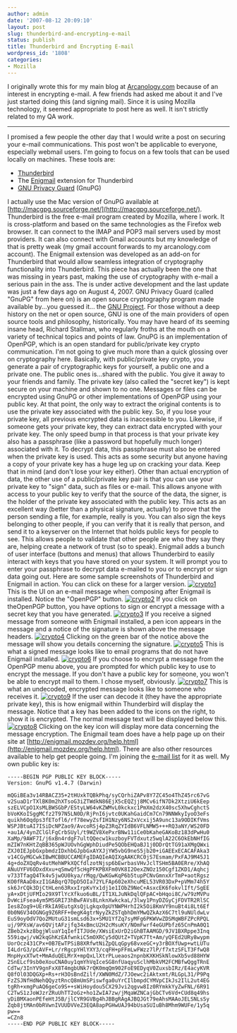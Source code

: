 ```yaml
---
author: admin
date: '2007-08-12 20:09:10'
layout: post
slug: thunderbird-and-encrypting-e-mail
status: publish
title: Thunderbird and Encrypting E-mail
wordpress_id: '1808'
categories:
- Mozilla
---
```


I originally wrote this for my main blog at
[Arcanology.com](http://www.arcanology.com) because of an interest in
encrypting e-mail. A few friends had asked me about it and I've just
started doing this (and signing mail). Since it is using Mozilla
technology, it seemed appropriate to post here as well. It isn't
strictly related to my QA work.

* * * * *

I promised a few people the other day that I would write a post on
securing your e-mail communications. This post won't be applicable to
everyone, especially webmail users. I'm going to focus on a few tools
that can be used locally on machines. These tools are:

-   [Thunderbird](http://www.mozilla.com/en-US/thunderbird/)
-   The [Enigmail](http://enigmail.mozdev.org/index.html) extension for
    Thunderbird
-   [GNU Privacy Guard](http://www.gnupg.org/) (GnuPG)

I actually use the Mac version of GnuPG available at
[http://macgpg.sourceforge.net/](http://macgpg.sourceforge.net/).
Thunderbird is the free e-mail program created by Mozilla, where I work.
It is cross-platform and based on the same technologies as the Firefox
web browser. It can connect to the IMAP and POP3 mail servers used by
most providers. It can also connect with Gmail accounts but my knowledge
of that is pretty weak (my gmail account forwards to my arcanology.com
account). The Enigmail extension was developed as an add-on for
Thunderbird that would allow seamless integration of cryptography
functionality into Thunderbird. This piece has actually been the one
that was missing in years past, making the use of cryptography with
e-mail a serious pain in the ass. The is under active development and
the last update was just a few days ago on August 4, 2007. GNU Privacy
Guard (called "GnuPG" from here on) is an open source cryptography
program made available by...you guessed it... the [GNU
Project](http://www.gnu.org/). For those without a deep history on the
net or open source, GNU is one of the main providers of open source
tools and philosophy, historically. You may have heard of its seeming
insane head, Richard Stallman, who regularly froths at the mouth on a
variety of technical topics and points of law. GnuPG is an
implementation of OpenPGP, which is an open standard for public/private
key crypto communication. I'm not going to give much more than a quick
glossing over on cryptography here. Basically, with public/private key
crypto, you generate a pair of cryptographic keys for yourself, a public
one and a private one. The public ones is...shared with the public. You
give it away to your friends and family. The private key (also called
the "secret key") is kept secure on your machine and shown to no one.
Messages or files can be encrypted using GnuPG or other implementations
of OpenPGP using your public key. At that point, the only way to extract
the original contents is to use the private key associated with the
public key. So, if you lose your private key, all previous encrypted
data is inaccessible to you. Likewise, if someone gets your private key,
they can extract data encrypted with your private key. The only speed
bump in that process is that your private key also has a passphrase
(like a password but hopefully much longer) associated with it. To
decrypt data, this passphrase must also be entered when the private key
is used. This acts as some security but anyone having a copy of your
private key has a huge leg up on cracking your data. Keep that in mind
(and don't lose your key either). Other than actual encryption of data,
the other use of a public/private key pair is that you can use your
private key to "sign" data, such as files or e-mail. This allows anyone
with access to your public key to verify that the source of the data,
the signer, is the holder of the private key associated with the public
key. This acts as an excellent way (better than a physical signature,
actually) to prove that the person sending a file, for example, really
is you. You can also sign the keys belonging to other people, if you can
verify that it is really that person, and send it to a keyserver on the
Internet that holds public keys for people to see. This allows people to
validate that other people are who they say they are, helping create a
network of trust (so to speak). Enigmail adds a bunch of user interface
(buttons and menus) that allows Thunderbird to easily interact with keys
that you have stored on your system. It will prompt you to enter your
passphrase to decrypt data e-mailed to you or to encrypt or sign data
going out. Here are some sample screenshots of Thunderbird and Enigmail
in action. You can click on these for a larger version.
[![crypto1](http://farm2.static.flickr.com/1359/1065063546_c9c487238f.jpg)](http://www.flickr.com/photos/albill/1065063546/ "Photo Sharing")
This is the UI on an e-mail message when composing after Enigmail is
installed. Notice the "OpenPGP" button.
[![crypto2](http://farm2.static.flickr.com/1422/1064201457_366d2261be.jpg)](http://www.flickr.com/photos/albill/1064201457/ "Photo Sharing")
If you click on theOpenPGP button, you have options to sign or encrypt a
message with a secret key that you have generated.
[![crypto3](http://farm2.static.flickr.com/1091/1065063990_742e7657a6.jpg)](http://www.flickr.com/photos/albill/1065063990/ "Photo Sharing")
If you receive a signed message from someone with Enigmail installed, a
pen icon appears in the message and a notice of the signature is shown
above the message headers.
[![crypto4](http://farm2.static.flickr.com/1279/1065063756_c4dc8f113b.jpg)](http://www.flickr.com/photos/albill/1065063756/ "Photo Sharing")
Clicking on the green bar of the notice above the message will show you
details concerning the signature.
[![crypto5](http://farm2.static.flickr.com/1371/1065063404_ef954d10f5_o.png)](http://www.flickr.com/photos/albill/1065063404/ "Photo Sharing")
This is what a signed message looks like to email programs that do not
have Enigmail installed.
[![crypto6](http://farm2.static.flickr.com/1153/1064200751_a86beb66e7.jpg)](http://www.flickr.com/photos/albill/1064200751/ "Photo Sharing")
If you choose to encrypt a message from the OpenPGP menu above, you are
prompted for which public key to use to encrypt the message. If you
don't have a public key for someone, you won't be able to encrypt mail
to them. I chose myself, obviously.
[![crypto7](http://farm2.static.flickr.com/1049/1065064104_ff306b2585.jpg)](http://www.flickr.com/photos/albill/1065064104/ "Photo Sharing")
This is what an undecoded, encrypted message looks like to someone who
receives it.
[![crypto9](http://farm2.static.flickr.com/1185/1064200855_4cb36ca8d9.jpg)](http://www.flickr.com/photos/albill/1064200855/ "Photo Sharing")
If the user can decode it (they have the appropriate private key), this
is how enigmail within Thunderbird will display the message. Notice that
a key has been added to the icons on the right, to show it is encrypted.
The normal message text will be displayed below this.
[![crypto8](http://farm2.static.flickr.com/1019/1064201789_f63466d905.jpg)](http://www.flickr.com/photos/albill/1064201789/ "Photo Sharing")
Clicking on the key icon will display more data concerning the message
encryption. The Enigmail team does have a help page up on their site at
[http://enigmail.mozdev.org/help.html](http://enigmail.mozdev.org/help.html).
There are also other resources available to help get people going. I'm
joining the [e-mail
list](http://www.mozdev.org/mailman/listinfo/enigmail/) for it as well.
My own public key is:

    -----BEGIN PGP PUBLIC KEY BLOCK-----
    Version: GnuPG v1.4.7 (Darwin)

    mQGiBEa3v14RBACZ35+2tHUxkTQBkPhq/syCQrhiZAPv8Y7ZC45o4ThZ45rc67vG
    v2SuaD1rTXlBK0m2hXTsoG3iZTWdkN86EjX5cEQZjj8MCv6ifN7Dk2XtziU6kEep
    szELVCpO1XsMLBWSGbP/EStyLW64vKZWMvL0kckxc1PmXm2dzX40sc5XhwCghctS
    bVoKKoISggMCfz2T97N5LN0D/RjPnI6jvtc0UKahGaidCm7Cn79NNWkyIyoO3eFs
    quikh6Oqdps3fETofl6/rf78ewyZsfIH1Nzy6NS2xVcxij5A9unc13a9ODIKfVms
    WSPJBtuAI7ISiDcNPZao9/AvcoRSj4pZ3RqZYIdB6VFLNMW5+++RQ3aNY/WS20FD
    +au1A/4ynZClGlFgCrbSUyl/t9WZV8XePxrBNw11iCe0bKaheGAKoBz183dPwHu0
    XaMp/9AWF7I/j6xBn4rdgF7ultQQecw1kuzboyFVTdxutz5wqlA22C6OkEbNHfIG
    mZIW7nKHtZqBB365pWJUOvhGgWphDiudPe5QObEHQaBJ1j0DDrQtTG91aXMgQWxi
    ZXJ0IEJpbGxpbmdzIDxhbGJpbGxAYXJjYW5vbG9neS5jb20+iGAEExECACAFAka3
    v14CGyMGCwkIBwMCBBUCCAMEFgIDAQIeAQIXgAAKCRC0jS7Esmam/PxFAJ9M45J1
    4g+doZXQqRv4utMehWPkXQCfdlzotNjsp6bEwrbasVHvJclTSHm5BA0ERre/XhAQ
    ANuUYFV6ODxdXxu+qSmwQf5cHgPFKPBXFm0VK8I2OexZNOz150Cgf1ZKD1/Aqhcj
    v733TfagQ4Tk4v5jwOU0kya/rMqg/QwKGwKqP6b5tupPCNvGmnxXrTmP+aotRgsz
    KO0fRAaD8xzI1GABqrQ7DpD5OIa72YLFAp602eXhcuMEL53VR03DxP+pVMm74h5Y
    sk6JrCQk3DjCtHLen63RxxIrpKvYx1dj1e1IObZ9NeC+AsxcEK6fokvlIft/SgEE
    yA+xDtjUFMIo29X9TlYcXfkuo6uBL/IT1XLJuNkDqlQFpAC+bHqoi8C/w79zMVPu
    DvWciFsea4ym5MSGRI73hBwFAVs8LnknXwkckaL/3lwy1PnyDZGyCjFDVTR2RlSC
    Ies8Zog9+UErRkIA9EutgXsQjLgkqx0pUYNWPHrhI2k5Oi8KmVY9nuBt4i8Lt6Ef
    0b0N6V34OGNGg9Z6RFF+0egK4gtrNyyZkZSTqbhDmYMwQZkAzX6C7tl9uNUldwLv
    EuS9oyOdV7Qo2MUtuG31smLsd63x+SMU1YfZq7syMFg6PKWVwZDSMqWBFZPcRPQL
    uj/9PXsW/av6QVjtAFzjfq34xBmcU2H2cMsuKY/NOmFwrf4eGUPbfz65CnPmA0Q1
    ZBeb2xkz8bgjWluaY1qIefITJUde/XWsiExUrD2iGhBTAAMGD/9JV1BXRppe3Inq
    559iqwj/vW2kqGhKzEAfwnkiC5mOXRCy5dQUtZ+TVpK7Tt+Am/yQFEd2URy8wypm
    UorOcz431CPx+0B7EwTPSiB8XRfwtNiZpQLqGpy68vxeGC+y3rBOXfUwp+wtLUTu
    I4LdrG3/pCAVF+Lr/rRgcpYHlYXY3/cqFH+pFFmLwFWzz7lP/f7xtzSFLT3FfwQ8
    MnpHyxXTwt+MmAduQELMrX+mpQxLlXtrPLueaos2npnbKXKHSkNlowXb5vd88HYW
    2SnELcf9sb0eXouCNA0uy1qmYhVqIceSG8nfUaqyuSclhMbkVM2FCMBfwQggTRnE
    CdTw/3InYV9gnFxX8T4mgbUNk7rQK0mqQm902FoE9EDyqV0ZuxsbIRz/E4acyKVR
    Q8fOl03DQGXp+Rs+rH3OsBndZilf/XWN0MdZ/7JOewc2iAktxmt/RLGpL31/P9Pq
    FzZSJNfHdNehQQyztRncQ8mUmSPiswfga0uYrCIlbmpdCYMVpCIkJs2IlL2ut4EG
    tgRh+xmgPuAQ6geCo9S++sWiHoydou5CX29Jvi2qgvw8Iz0RYmkkYyZwFNL/6R91
    C2TwS1zJoWJzrZRuUhTT2oGz+ho1ZwIA7zw/jMqaWZNCajGbCTv6Vd+CUd8q49hs
    yDiBMXaonPEfeHtJ5B/jlCYR9GVBg4hJBBgRAgAJBQJGt79eAhsMAAoJELSNLsSy
    Zqb8jtMAn0bRVwnIVUUDVVeZ3EQA8apPGHwUAJ94bUsaSUIuBh8Mhm9WUFe/1y5q
    pw==
    =CZn8
    -----END PGP PUBLIC KEY BLOCK-----
